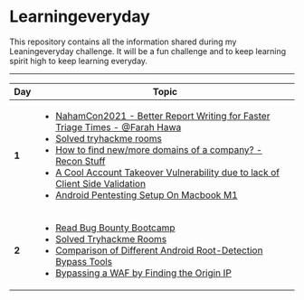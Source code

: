 # Learningeveryday

This repository contains all the information shared during my Leaningeveryday challenge. It will be a fun challenge and to keep learning spirit high to keep learning everyday. 

-------
Day | Topic
------- | ---
**1** | [<ul><li>NahamCon2021 - Better Report Writing for Faster Triage Times - @Farah Hawa </li><li> Solved tryhackme rooms</li><li> How to find new/more domains of a company? - Recon Stuff </li><li> A Cool Account Takeover Vulnerability due to lack of Client Side Validation</li><li> Android Pentesting Setup On Macbook M1</li></ul>](/Days/Day1.md)
**2** | [<ul><li>Read Bug Bounty Bootcamp </li><li> Solved Tryhackme Rooms </li><li> Comparison of Different Android Root-Detection Bypass Tools</li><li> Bypassing a WAF by Finding the Origin IP</li></ul>](/Days/Day2.md)
